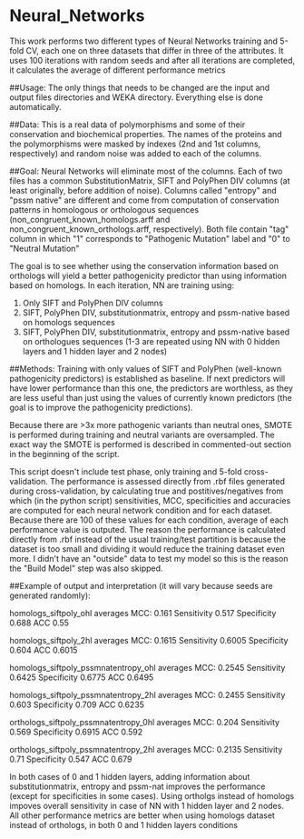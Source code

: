 # Neural_Networks
This work performs two different types of Neural Networks training and 5-fold CV, each one on three datasets that differ in three of the attributes. It uses 100 iterations with random seeds and after all iterations are completed, it calculates the average of different performance metrics


##Usage: 
The only things that needs to be changed are the input and output files directories and WEKA directory. Everything else is done automatically.

##Data:
This is a real data of polymorphisms and some of their conservation and biochemical properties. The names of the proteins and the polymorphisms were masked by indexes (2nd and 1st columns, respectively) and random noise was added to each of the columns.

##Goal:
Neural Networks will eliminate most of the columns. Each of two files has a common SubstitutionMatrix, SIFT and PolyPhen DIV columns (at least originally, before addition of noise). Columns called "entropy" and "pssm native" are different and come from computation of conservation patterns in homologous or orthologous sequences (non_congruent_known_homologs.arff and non_congruent_known_orthologs.arff, respectively). Both file contain "tag" column in which "1" corresponds to "Pathogenic Mutation" label and "0" to "Neutral Mutation"

The goal is to see whether using the conservation information based on orthologs will yield a better pathogenicity predictor than using information based on homologs. In each iteration, NN are training using:
1. Only SIFT and PolyPhen DIV columns
2. SIFT, PolyPhen DIV, substitutionmatrix,  entropy and pssm-native based on homologs sequences
3. SIFT, PolyPhen DIV, substitutionmatrix,  entropy and pssm-native based on orthologues sequences
(1-3 are repeated using NN with 0 hidden layers and 1 hidden layer and 2 nodes)

##Methods:
Training with only values of SIFT and PolyPhen (well-known pathogenicity predictors) is established as baseline. If next predictors will have lower performance than this one, the predictors are worthless, as they are less useful than just using the values of currently known predictors (the goal is to improve the pathogenicity predictions).

Because there are >3x more pathogenic variants than neutral ones, SMOTE is performed during training and neutral variants are oversampled. The exact way the SMOTE is performed is described in commented-out section in the beginning of the script.

This script doesn't include test phase, only training and 5-fold cross-validation. The performance is assessed directly from .rbf files generated during cross-validation, by calculating true and postitives/negatives from which (in the python script) sensitivities, MCC, specificities and accuracies are computed for each neural network condition and for each dataset. Because there are 100 of these values for each condition, average of each performance value is outputed. The reason the performance is calculated directly from .rbf instead of the usual training/test partition is because the dataset is too small and dividing it would reduce the training dataset even more. I didn't have an "outside" data to test my model so this is the reason the "Build Model" step was also skipped.

##Example of output and interpretation (it will vary because seeds are generated randomly):

homologs_siftpoly_ohl averages
MCC:
0.161
Sensitivity
0.517
Specificity
0.688
ACC
0.55

homologs_siftpoly_2hl averages
MCC:
0.1615
Sensitivity
0.6005
Specificity
0.604
ACC
0.6015

homologs_siftpoly_pssmnatentropy_ohl averages
MCC:
0.2545
Sensitivity
0.6425
Specificity
0.6775
ACC
0.6495

homologs_siftpoly_pssmnatentropy_2hl averages
MCC:
0.2455
Sensitivity
0.603
Specificity
0.709
ACC
0.6235

orthologs_siftpoly_pssmnatentropy_0hl averages
MCC:
0.204
Sensitivity
0.569
Specificity
0.6915
ACC
0.592

orthologs_siftpoly_pssmnatentropy_2hl averages
MCC:
0.2135
Sensitivity
0.71
Specificity
0.547
ACC
0.679


In both cases of 0 and 1 hidden layers, adding information about substitutionmatrix, entropy and pssm-nat improves the performance (except for specificities in some cases). Using ortholgs instead of homologs impoves overall sensitivity in case of NN with 1 hidden layer and 2 nodes. All other performance metrics are better when using homologs dataset instead of orthologs, in both 0 and 1 hidden layers conditions
